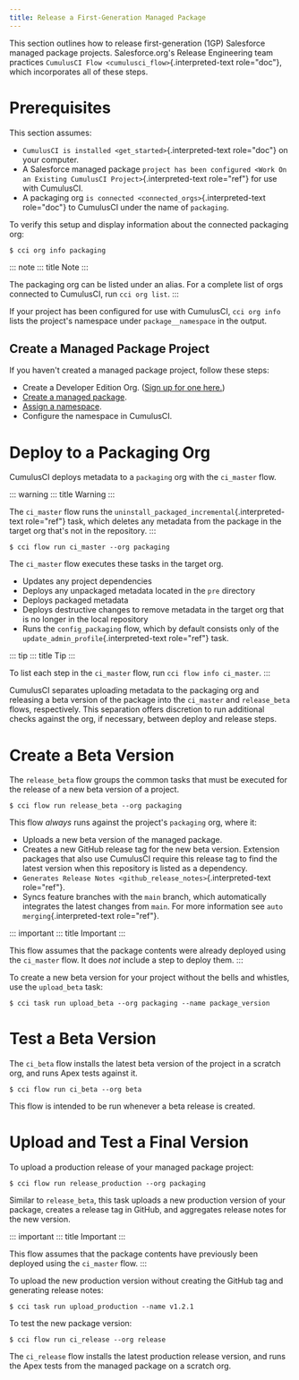 ```yaml
---
title: Release a First-Generation Managed Package
---
```


This section outlines how to release first-generation (1GP) Salesforce
managed package projects. Salesforce.org\'s Release Engineering team
practices `CumulusCI Flow <cumulusci_flow>`{.interpreted-text
role="doc"}, which incorporates all of these steps.

# Prerequisites

This section assumes:

-   `CumulusCI is installed <get_started>`{.interpreted-text role="doc"}
    on your computer.
-   A Salesforce managed package
    `project has been configured <Work On an Existing CumulusCI Project>`{.interpreted-text
    role="ref"} for use with CumulusCI.
-   A packaging org `is connected <connected_orgs>`{.interpreted-text
    role="doc"} to CumulusCI under the name of `packaging`.

To verify this setup and display information about the connected
packaging org:

```console
$ cci org info packaging
```

::: note
::: title
Note
:::

The packaging org can be listed under an alias. For a complete list of
orgs connected to CumulusCI, run `cci org list`.
:::

If your project has been configured for use with CumulusCI,
`cci org info` lists the project\'s namespace under `package__namespace`
in the output.

## Create a Managed Package Project

If you haven\'t created a managed package project, follow these steps:

-   Create a Developer Edition Org. ([Sign up for one
    here.](https://developer.salesforce.com/signup))
-   [Create a managed
    package](https://developer.salesforce.com/docs/atlas.en-us.packagingGuide.meta/packagingGuide/packaging_uploading.htm).
-   [Assign a
    namespace](https://developer.salesforce.com/docs/atlas.en-us.packagingGuide.meta/packagingGuide/isv2_3_quickstart.htm).
-   Configure the namespace in CumulusCI.

# Deploy to a Packaging Org

CumulusCI deploys metadata to a `packaging` org with the `ci_master`
flow.

::: warning
::: title
Warning
:::

The `ci_master` flow runs the
`uninstall_packaged_incremental`{.interpreted-text role="ref"} task,
which deletes any metadata from the package in the target org that\'s
not in the repository.
:::

```console
$ cci flow run ci_master --org packaging
```

The `ci_master` flow executes these tasks in the target org.

-   Updates any project dependencies
-   Deploys any unpackaged metadata located in the `pre` directory
-   Deploys packaged metadata
-   Deploys destructive changes to remove metadata in the target org
    that is no longer in the local repository
-   Runs the `config_packaging` flow, which by default consists only of
    the `update_admin_profile`{.interpreted-text role="ref"} task.

::: tip
::: title
Tip
:::

To list each step in the `ci_master` flow, run
`cci flow info ci_master`.
:::

CumulusCI separates uploading metadata to the packaging org and
releasing a beta version of the package into the `ci_master` and
`release_beta` flows, respectively. This separation offers discretion to
run additional checks against the org, if necessary, between deploy and
release steps.

# Create a Beta Version

The `release_beta` flow groups the common tasks that must be executed
for the release of a new beta version of a project.

```console
$ cci flow run release_beta --org packaging
```

This flow _always_ runs against the project\'s `packaging` org, where
it:

-   Uploads a new beta version of the managed package.
-   Creates a new GitHub release tag for the new beta version. Extension
    packages that also use CumulusCI require this release tag to find
    the latest version when this repository is listed as a dependency.
-   `Generates Release Notes <github_release_notes>`{.interpreted-text
    role="ref"}.
-   Syncs feature branches with the `main` branch, which automatically
    integrates the latest changes from `main`. For more information see
    `auto merging`{.interpreted-text role="ref"}.

::: important
::: title
Important
:::

This flow assumes that the package contents were already deployed using
the `ci_master` flow. It does _not_ include a step to deploy them.
:::

To create a new beta version for your project without the bells and
whistles, use the `upload_beta` task:

```console
$ cci task run upload_beta --org packaging --name package_version
```

# Test a Beta Version

The `ci_beta` flow installs the latest beta version of the project in a
scratch org, and runs Apex tests against it.

```console
$ cci flow run ci_beta --org beta
```

This flow is intended to be run whenever a beta release is created.

# Upload and Test a Final Version

To upload a production release of your managed package project:

```
$ cci flow run release_production --org packaging
```

Similar to `release_beta`, this task uploads a new production version of
your package, creates a release tag in GitHub, and aggregates release
notes for the new version.

::: important
::: title
Important
:::

This flow assumes that the package contents have previously been
deployed using the `ci_master` flow.
:::

To upload the new production version without creating the GitHub tag and
generating release notes:

```
$ cci task run upload_production --name v1.2.1
```

To test the new package version:

```
$ cci flow run ci_release --org release
```

The `ci_release` flow installs the latest production release version,
and runs the Apex tests from the managed package on a scratch org.
